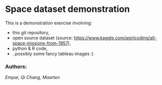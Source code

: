 Space dataset demonstration
===========================

This is a demonstration exercise involving:
- this git repository,
- open source dataset (source: https://www.kaggle.com/agirlcoding/all-space-missions-from-1957),
- python &amp; R code, 
- ..possibly some fancy tableau images :)

### Authors:
_Empar, Qi Chang, Maarten_

